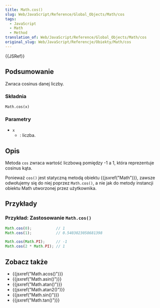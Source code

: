 ```yaml
---
title: Math.cos()
slug: Web/JavaScript/Reference/Global_Objects/Math/cos
tags:
  - JavaScript
  - Math
  - Method
translation_of: Web/JavaScript/Reference/Global_Objects/Math/cos
original_slug: Web/JavaScript/Referencje/Obiekty/Math/cos
---
```

{{JSRef}}

## Podsumowanie

Zwraca cosinus danej liczby.

### Składnia

    Math.cos(x)

### Parametry

- `x`
  - : liczba.

## Opis

Metoda `cos` zwraca wartość liczbową pomiędzy -1 a 1, która reprezentuje cosinus kąta.

Ponieważ `cos()` jest statyczną metodą obiektu {{jsxref("Math")}}, zawsze odwołujemy się do niej poprzez `Math.cos()`, a nie jak do metody instancji obiektu Math utworzonej przez użytkownika.

## Przykłady

### Przykład: Zastosowanie `Math.cos()`

```js
Math.cos(0);           // 1
Math.cos(1);           // 0.5403023058681398

Math.cos(Math.PI);     // -1
Math.cos(2 * Math.PI); // 1
```

## Zobacz także

- {{jsxref("Math.acos()")}}
- {{jsxref("Math.asin()")}}
- {{jsxref("Math.atan()")}}
- {{jsxref("Math.atan2()")}}
- {{jsxref("Math.sin()")}}
- {{jsxref("Math.tan()")}}
